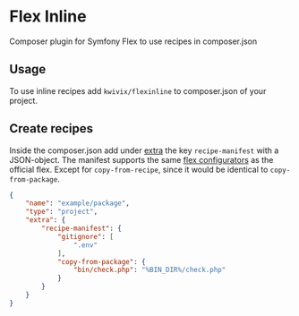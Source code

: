 # Flex Inline

Composer plugin for Symfony Flex to use recipes in composer.json

## Usage

To use inline recipes add `kwivix/flexinline` to composer.json of your project.

## Create recipes

Inside the composer.json add under [extra](https://getcomposer.org/doc/04-schema.md#extra) the key `recipe-manifest` with a JSON-object. The manifest supports the same [flex configurators](https://github.com/symfony/recipes#configurators) as the official flex. Except for `copy-from-recipe`, since it would be identical to `copy-from-package`.

``` json
{
    "name": "example/package",
    "type": "project",
    "extra": {
        "recipe-manifest": {
            "gitignore": [
                ".env"
            ],
            "copy-from-package": {
                "bin/check.php": "%BIN_DIR%/check.php"
            }
        }
    }
}
```
